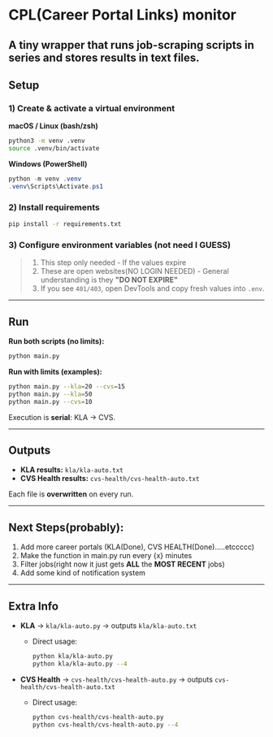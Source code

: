 # CPL(Career Portal Links) monitor

A tiny wrapper that runs job-scraping scripts **in series** and stores results in text files.
---


## Setup

### 1) Create & activate a virtual environment

**macOS / Linux (bash/zsh)**
```bash
python3 -m venv .venv
source .venv/bin/activate
```

**Windows (PowerShell)**
```powershell
python -m venv .venv
.venv\Scripts\Activate.ps1
```

### 2) Install requirements
```bash
pip install -r requirements.txt
```

### 3) Configure environment variables (not need I GUESS)

>1. This step only needed - If the values expire
>2. These are open websites(NO LOGIN NEEDED) - General understanding is they **"DO NOT EXPIRE"** 
>3. If you see `401/403`, open DevTools and copy fresh values into `.env`.

---

## Run

**Run both scripts (no limits):**
```bash
python main.py
```

**Run with limits (examples):**
```bash
python main.py --kla=20 --cvs=15
python main.py --kla=50
python main.py --cvs=10
```

Execution is **serial**: KLA → CVS.

---

## Outputs

- **KLA results:** `kla/kla-auto.txt`  
- **CVS Health results:** `cvs-health/cvs-health-auto.txt`

Each file is **overwritten** on every run.

---

## Next Steps(probably): 
1. Add more career portals (KLA(Done), CVS HEALTH(Done).....etccccc)
2. Make the function in main.py run every {x} minutes
3. Filter jobs(right now it just gets **ALL** the **MOST RECENT** jobs)
4. Add some kind of notification system

---

## Extra Info


- **KLA** → `kla/kla-auto.py` → outputs `kla/kla-auto.txt`  
  - Direct usage:
    ```bash
    python kla/kla-auto.py
    python kla/kla-auto.py --4
    ```

- **CVS Health** → `cvs-health/cvs-health-auto.py` → outputs `cvs-health/cvs-health-auto.txt`  
  - Direct usage:
    ```bash
    python cvs-health/cvs-health-auto.py
    python cvs-health/cvs-health-auto.py --4
    ```


